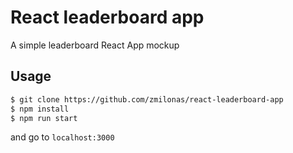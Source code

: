 # React leaderboard app

A simple leaderboard React App mockup

## Usage


```bash session
$ git clone https://github.com/zmilonas/react-leaderboard-app
$ npm install
$ npm run start
```

and go to `localhost:3000`
